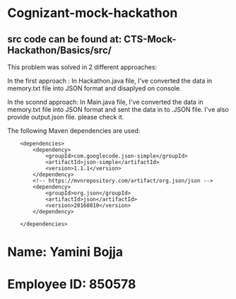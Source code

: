 # Cognizant-mock-hackathon

## src code can be found at: CTS-Mock-Hackathon/Basics/src/

This problem was solved in 2 different approaches:

In the first approach : In Hackathon.java file, I've converted the data in memory.txt file into JSON format and disaplyed on console.

In the sconnd approach: In Main.java file, I've converted the data in memory.txt file into JSON format and sent the data in to .JSON file. I've also provide output.json file. please check it.

The following Maven dependencies are used:
```
	<dependencies>
		<dependency>
			<groupId>com.googlecode.json-simple</groupId>
			<artifactId>json-simple</artifactId>
			<version>1.1.1</version>
		</dependency>
		<!-- https://mvnrepository.com/artifact/org.json/json -->
		<dependency>
			<groupId>org.json</groupId>
			<artifactId>json</artifactId>
			<version>20160810</version>
		</dependency>

	</dependencies>
```

# Name: Yamini Bojja
# Employee ID: 850578
